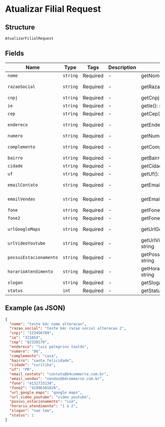 
# Atualizar Filial Request

## Structure

`AtualizarFilialRequest`

## Fields

| Name | Type | Tags | Description | Getter | Setter |
|  --- | --- | --- | --- | --- | --- |
| `nome` | `string` | Required | - | getNome(): string | setNome(string nome): void |
| `razaoSocial` | `string` | Required | - | getRazaoSocial(): string | setRazaoSocial(string razaoSocial): void |
| `cnpj` | `string` | Required | - | getCnpj(): string | setCnpj(string cnpj): void |
| `ie` | `string` | Required | - | getIe(): string | setIe(string ie): void |
| `cep` | `string` | Required | - | getCep(): string | setCep(string cep): void |
| `endereco` | `string` | Required | - | getEndereco(): string | setEndereco(string endereco): void |
| `numero` | `string` | Required | - | getNumero(): string | setNumero(string numero): void |
| `complemento` | `string` | Required | - | getComplemento(): string | setComplemento(string complemento): void |
| `bairro` | `string` | Required | - | getBairro(): string | setBairro(string bairro): void |
| `cidade` | `string` | Required | - | getCidade(): string | setCidade(string cidade): void |
| `uf` | `string` | Required | - | getUf(): string | setUf(string uf): void |
| `emailContato` | `string` | Required | - | getEmailContato(): string | setEmailContato(string emailContato): void |
| `emailVendas` | `string` | Required | - | getEmailVendas(): string | setEmailVendas(string emailVendas): void |
| `fone` | `string` | Required | - | getFone(): string | setFone(string fone): void |
| `fone2` | `string` | Required | - | getFone2(): string | setFone2(string fone2): void |
| `urlGoogleMaps` | `string` | Required | - | getUrlGoogleMaps(): string | setUrlGoogleMaps(string urlGoogleMaps): void |
| `urlVideoYoutube` | `string` | Required | - | getUrlVideoYoutube(): string | setUrlVideoYoutube(string urlVideoYoutube): void |
| `possuiEstacionamento` | `string` | Required | - | getPossuiEstacionamento(): string | setPossuiEstacionamento(string possuiEstacionamento): void |
| `horarioAtendimento` | `string` | Required | - | getHorarioAtendimento(): string | setHorarioAtendimento(string horarioAtendimento): void |
| `slogan` | `string` | Required | - | getSlogan(): string | setSlogan(string slogan): void |
| `status` | `int` | Required | - | getStatus(): int | setStatus(int status): void |

## Example (as JSON)

```json
{
  "nome": "teste b4c nome alteracao",
  "razao_social": "teste b4c razao social alteracao 2",
  "cnpj": "123456789",
  "ie": "321654",
  "cep": "82320270",
  "endereco": "luiz pelegrino toaldo",
  "numero": "96",
  "complemento": "casa",
  "bairro": "santa felicidade",
  "cidade": "curitiba",
  "uf": "PR",
  "email_contato": "contato@b4commerce.com.br",
  "email_vendas": "vendas@b4commerce.com.br",
  "fone": "4132733134",
  "fone2": "41996381828",
  "url_google_maps": "google maps",
  "url_video_youtube": "video youtube",
  "possui_estacionamento": "sim",
  "horario_atendimento": "1 a 2",
  "slogan": "nao tem",
  "status": 1
}
```


